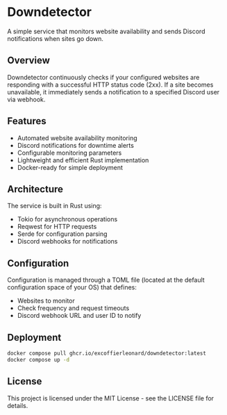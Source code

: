 # Downdetector

A simple service that monitors website availability and sends Discord notifications when sites go down.

## Overview

Downdetector continuously checks if your configured websites are responding with a successful HTTP status code (2xx). If a site becomes unavailable, it immediately sends a notification to a specified Discord user via webhook.

## Features

- Automated website availability monitoring
- Discord notifications for downtime alerts
- Configurable monitoring parameters
- Lightweight and efficient Rust implementation
- Docker-ready for simple deployment

## Architecture

The service is built in Rust using:

- Tokio for asynchronous operations
- Reqwest for HTTP requests
- Serde for configuration parsing
- Discord webhooks for notifications

## Configuration

Configuration is managed through a TOML file (located at the default configuration space of your OS) that defines:

- Websites to monitor
- Check frequency and request timeouts
- Discord webhook URL and user ID to notify

## Deployment

```bash
docker compose pull ghcr.io/excoffierleonard/downdetector:latest
docker compose up -d
```

## License

This project is licensed under the MIT License - see the LICENSE file for details.
